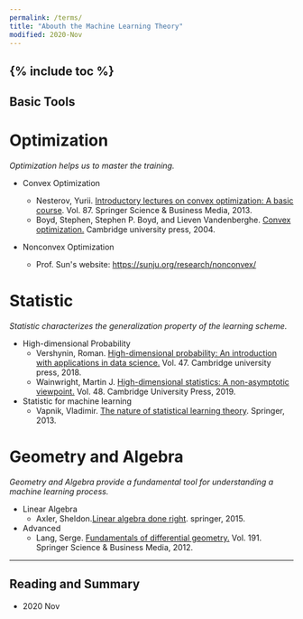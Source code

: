```yaml
---
permalink: /terms/
title: "Abouth the Machine Learning Theory"
modified: 2020-Nov
---
```


{% include toc %}
----
## Basic Tools

# Optimization  
*Optimization helps us to master the training.*  
* Convex Optimization
    - Nesterov, Yurii. [Introductory lectures on convex optimization: A basic course](https://books.google.com.hk/books?hl=zh-TW&lr=&id=2-ElBQAAQBAJ&oi=fnd&pg=PA1&dq=introductory+lectures+on+convex+programming&ots=wmoQanrhmx&sig=QKUcatCgmqwHNej6QSawSY6BZ6U&redir_esc=y#v=onepage&q=introductory%20lectures%20on%20convex%20programming&f=false). Vol. 87. Springer Science & Business Media, 2013.
    - Boyd, Stephen, Stephen P. Boyd, and Lieven Vandenberghe. [Convex optimization.](https://web.stanford.edu/~boyd/cvxbook/) Cambridge university press, 2004.
 
 * Nonconvex Optimization
     - Prof. Sun's website: <https://sunju.org/research/nonconvex/>

# Statistic
*Statistic characterizes the generalization property of the learning scheme.*
* High-dimensional Probability
    - Vershynin, Roman. [High-dimensional probability: An introduction with applications in data science.](https://www.math.uci.edu/~rvershyn/) Vol. 47. Cambridge university press, 2018.
    - Wainwright, Martin J. [High-dimensional statistics: A non-asymptotic viewpoint.](https://www.cambridge.org/core/books/highdimensional-statistics/8A91ECEEC38F46DAB53E9FF8757C7A4E) Vol. 48. Cambridge University Press, 2019.
* Statistic for machine learning
    - Vapnik, Vladimir. [The nature of statistical learning theory](https://statisticalsupportandresearch.files.wordpress.com/2017/05/vladimir-vapnik-the-nature-of-statistical-learning-springer-2010.pdf). Springer, 2013.
# Geometry and Algebra
*Geometry and Algebra provide a fundamental tool for understanding a machine learning process.*
* Linear Algebra
    - Axler, Sheldon.[Linear algebra done right](https://linear.axler.net/). springer, 2015.
* Advanced
    - Lang, Serge. [Fundamentals of differential geometry.](https://www.springer.com/gp/book/9780387985930) Vol. 191. Springer Science & Business Media, 2012.

--------
## Reading and Summary
* 2020 Nov
   

